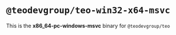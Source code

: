 # `@teodevgroup/teo-win32-x64-msvc`

This is the **x86_64-pc-windows-msvc** binary for `@teodevgroup/teo`
